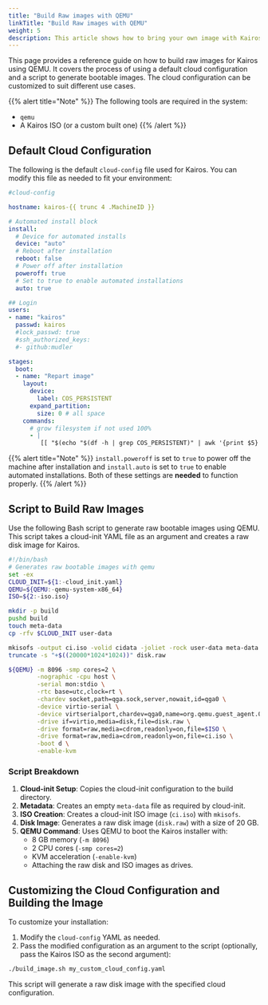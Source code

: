 ```yaml
---
title: "Build Raw images with QEMU"
linkTitle: "Build Raw images with QEMU"
weight: 5
description: This article shows how to bring your own image with Kairos, and build a Kairos derivative from scratch using base container images from popular distributions such as Ubuntu, Fedora, openSUSE, etc.
---
```


This page provides a reference guide on how to build raw images for Kairos using QEMU. It covers the process of using a default cloud configuration and a script to generate bootable images. The cloud configuration can be customized to suit different use cases.

{{% alert title="Note" %}}
The following tools are required in the system:

- `qemu`
- A Kairos ISO (or a custom built one)
{{% /alert %}}

## Default Cloud Configuration
The following is the default `cloud-config` file used for Kairos. You can modify this file as needed to fit your environment:

```yaml
#cloud-config

hostname: kairos-{{ trunc 4 .MachineID }}

# Automated install block
install:
  # Device for automated installs
  device: "auto"
  # Reboot after installation
  reboot: false
  # Power off after installation
  poweroff: true
  # Set to true to enable automated installations
  auto: true

## Login
users:
- name: "kairos"
  passwd: kairos
  #lock_passwd: true
  #ssh_authorized_keys:
  #- github:mudler

stages:
  boot:
  - name: "Repart image"
    layout:
      device:
        label: COS_PERSISTENT
      expand_partition:
        size: 0 # all space
    commands:
      # grow filesystem if not used 100%
      - |
         [[ "$(echo "$(df -h | grep COS_PERSISTENT)" | awk '{print $5}' | tr -d '%')" -ne 100 ]] && resize2fs /dev/disk/by-label/COS_PERSISTENT
```

{{% alert title="Note" %}}
`install.poweroff` is set to `true` to power off the machine after installation and `install.auto` is set to `true` to enable automated installations. Both of these settings are **needed** to function properly.
{{% /alert %}}

## Script to Build Raw Images

Use the following Bash script to generate raw bootable images using QEMU. This script takes a cloud-init YAML file as an argument and creates a raw disk image for Kairos.

```bash
#!/bin/bash
# Generates raw bootable images with qemu
set -ex
CLOUD_INIT=${1:-cloud_init.yaml}
QEMU=${QEMU:-qemu-system-x86_64}
ISO=${2:-iso.iso}

mkdir -p build
pushd build
touch meta-data
cp -rfv $CLOUD_INIT user-data

mkisofs -output ci.iso -volid cidata -joliet -rock user-data meta-data
truncate -s "+$((20000*1024*1024))" disk.raw

${QEMU} -m 8096 -smp cores=2 \
        -nographic -cpu host \
        -serial mon:stdio \
        -rtc base=utc,clock=rt \
        -chardev socket,path=qga.sock,server,nowait,id=qga0 \
        -device virtio-serial \
        -device virtserialport,chardev=qga0,name=org.qemu.guest_agent.0 \
        -drive if=virtio,media=disk,file=disk.raw \
        -drive format=raw,media=cdrom,readonly=on,file=$ISO \
        -drive format=raw,media=cdrom,readonly=on,file=ci.iso \
        -boot d \
        -enable-kvm
```

### Script Breakdown
1. **Cloud-init Setup**: Copies the cloud-init configuration to the build directory.
2. **Metadata**: Creates an empty `meta-data` file as required by cloud-init.
3. **ISO Creation**: Creates a cloud-init ISO image (`ci.iso`) with `mkisofs`.
4. **Disk Image**: Generates a raw disk image (`disk.raw`) with a size of 20 GB.
5. **QEMU Command**: Uses QEMU to boot the Kairos installer with:
   - 8 GB memory (`-m 8096`)
   - 2 CPU cores (`-smp cores=2`)
   - KVM acceleration (`-enable-kvm`)
   - Attaching the raw disk and ISO images as drives.

## Customizing the Cloud Configuration and Building the Image

To customize your installation:
1. Modify the `cloud-config` YAML as needed.
2. Pass the modified configuration as an argument to the script (optionally, pass the Kairos ISO as the second argument):

```bash
./build_image.sh my_custom_cloud_config.yaml
```

This script will generate a raw disk image with the specified cloud configuration.